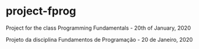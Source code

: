 # project-fprog

Project for the class Programming Fundamentals - 20th of January, 2020

Projeto da disciplina Fundamentos de Programação - 20 de Janeiro, 2020
